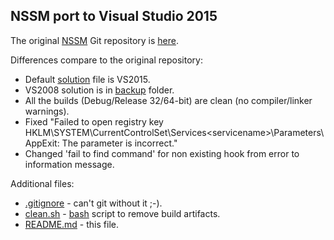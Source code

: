 NSSM port to Visual Studio 2015
-----------------------------------

The original [NSSM](https://nssm.cc) Git repository is [here](https://git.nssm.cc/?p=nssm.git).

Differences compare to the original repository:

 - Default [solution](nssm.sln) file is VS2015.
 - VS2008 solution is in [backup](backup) folder.
 - All the builds (Debug/Release 32/64-bit) are clean (no compiler/linker warnings).
 - Fixed "Failed to open registry key HKLM\SYSTEM\CurrentControlSet\Services\<servicename>\Parameters\AppExit: The parameter is incorrect."
 - Changed 'fail to find command' for non existing hook from error to information message.

Additional files:

 - [.gitignore](.gitignore) - can't git without it ;-).
 - [clean.sh](clean.sh) - [bash](https://en.wikipedia.org/wiki/Bash_(Unix_shell)) script to remove build artifacts.
 - [README.md](README.md) - this file.
